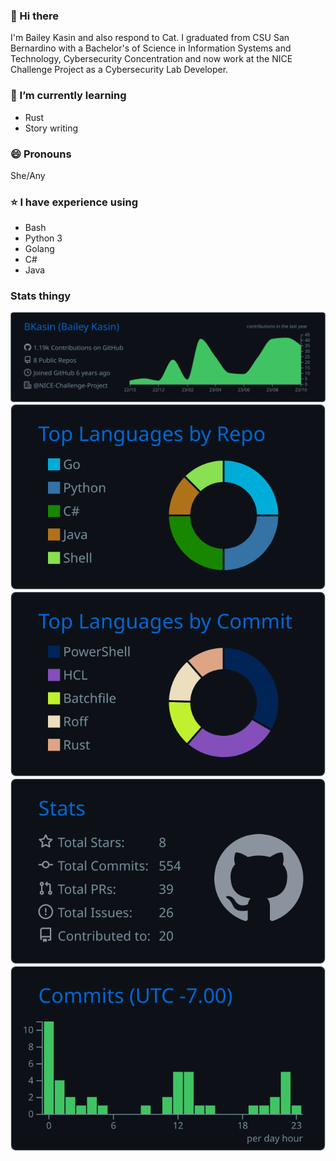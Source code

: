 ### 👋 Hi there

I'm Bailey Kasin and also respond to Cat. I graduated from CSU San Bernardino with a Bachelor's of Science in Information Systems and Technology, Cybersecurity Concentration and now work at the NICE Challenge Project as a Cybersecurity Lab Developer.

### 🌱 I’m currently learning
* Rust
* Story writing

### 😄 Pronouns

She/Any

### ⭐ I have experience using

* Bash
* Python 3
* Golang
* C#
* Java

### Stats thingy

[![](https://raw.githubusercontent.com/BKasin/BKasin/main/profile-summary-card-output/github_dark/0-profile-details.svg)](https://github.com/vn7n24fzkq/github-profile-summary-cards)
[![](https://raw.githubusercontent.com/BKasin/BKasin/main/profile-summary-card-output/github_dark/1-repos-per-language.svg)](https://github.com/vn7n24fzkq/github-profile-summary-cards) [![](https://raw.githubusercontent.com/BKasin/BKasin/main/profile-summary-card-output/github_dark/2-most-commit-language.svg)](https://github.com/vn7n24fzkq/github-profile-summary-cards)
[![](https://raw.githubusercontent.com/BKasin/BKasin/main/profile-summary-card-output/github_dark/3-stats.svg)](https://github.com/vn7n24fzkq/github-profile-summary-cards) [![](https://raw.githubusercontent.com/BKasin/BKasin/main/profile-summary-card-output/github_dark/4-productive-time.svg)](https://github.com/vn7n24fzkq/github-profile-summary-cards)


<!--
-  ...
- 👯 I’m looking to collaborate on ...
- 🤔 I’m looking for help with ...
- 💬 Ask me about ... Music
- 📫 How to reach me: ...
- ⚡ Fun fact: ...
-->
